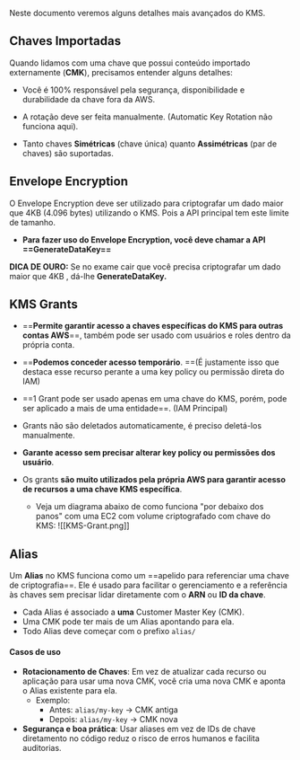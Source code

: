 Neste documento veremos alguns detalhes mais avançados do KMS.

## Chaves Importadas
Quando lidamos com uma chave que possui conteúdo importado externamente (**CMK**), precisamos entender alguns detalhes:

- Você é 100% responsável pela segurança, disponibilidade e durabilidade da chave fora da AWS.

- A rotação deve ser feita manualmente. (Automatic Key Rotation não funciona aqui).

- Tanto chaves **Simétricas** (chave única) quanto **Assimétricas** (par de chaves) são suportadas.

## Envelope Encryption
O Envelope Encryption deve ser utilizado para criptografar um dado maior que 4KB (4.096 bytes) utilizando o KMS. Pois a API principal tem este limite de tamanho.

- **Para fazer uso do Envelope Encryption, você deve chamar a API ==GenerateDataKey==**

**DICA DE OURO:** Se no exame cair que você precisa criptografar um dado maior que 4KB , dá-lhe **GenerateDataKey.**


## KMS Grants
- ==**Permite garantir acesso a chaves específicas do KMS para outras contas AWS**==, também pode ser usado com usuários e roles dentro da própria conta.

- ==**Podemos conceder acesso temporário**. ==(É justamente isso que destaca esse recurso perante a uma key policy ou permissão direta do IAM)

- ==1 Grant pode ser usado apenas em uma chave do KMS, porém, pode ser aplicado a mais de uma entidade==. (IAM Principal)

- Grants não são deletados automaticamente, é preciso deletá-los manualmente.

- **Garante acesso sem precisar alterar key policy ou permissões dos usuário**.

- Os grants **são muito utilizados pela própria AWS para garantir acesso de recursos a uma chave KMS específica**. 

	- Veja um diagrama abaixo de como funciona "por debaixo dos panos" com uma EC2 com volume criptografado com chave do KMS:
		![[KMS-Grant.png]]

## Alias 
Um **Alias** no KMS funciona como um ==apelido para referenciar uma chave de criptografia==. Ele é usado para facilitar o gerenciamento e a referência às chaves sem precisar lidar diretamente com o **ARN** ou **ID da chave**.

- Cada Alias é associado a **uma** Customer Master Key (CMK).
- Uma CMK pode ter mais de um Alias apontando para ela.
- Todo Alias deve começar com o prefixo `alias/`

#### Casos de uso
- **Rotacionamento de Chaves**: Em vez de atualizar cada recurso ou aplicação para usar uma nova CMK, você cria uma nova CMK e aponta o Alias existente para ela.
	- Exemplo:
		- Antes: `alias/my-key` -> CMK antiga
		- Depois: `alias/my-key` -> CMK nova
- **Segurança e boa prática**: Usar aliases em vez de IDs de chave diretamento no código reduz o risco de erros humanos e facilita auditorias.